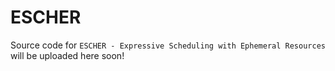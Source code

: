 # ESCHER
Source code for `ESCHER - Expressive Scheduling with Ephemeral Resources` will be uploaded here soon!
